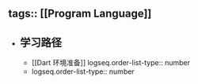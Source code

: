 tags:: [[Program Language]]
---

- ## 学习路径
	- [[Dart 环境准备]]
	  logseq.order-list-type:: number
	- logseq.order-list-type:: number